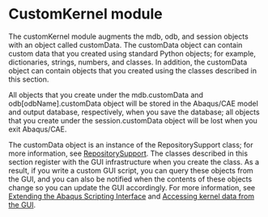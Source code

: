 # CustomKernel module

The customKernel module augments the mdb, odb, and session objects with an object called customData. The customData object can contain custom data that you created using standard Python objects; for example, dictionaries, strings, numbers, and classes. In addition, the customData object can contain objects that you created using the classes described in this section.

All objects that you create under the mdb.customData and odb[odbName].customData object will be stored in the Abaqus/CAE model and output database, respectively, when you save the database; all objects that you create under the session.customData object will be lost when you exit Abaqus/CAE.

The customData object is an instance of the RepositorySupport class; for more information, see [RepositorySupport](https://help.3ds.com/2022/english/DSSIMULIA_Established/SIMACAEKERRefMap/simaker-c-repositorysupportpyc.htm?ContextScope=all). The classes described in this section register with the GUI infrastructure when you create the class. As a result, if you write a custom GUI script, you can query these objects from the GUI, and you can also be notified when the contents of these objects change so you can update the GUI accordingly. For more information, see [Extending the Abaqus Scripting Interface](https://help.3ds.com/2022/english/DSSIMULIA_Established/SIMACAECMDRefMap/simacmd-m-UseExtendingacl-sb.htm?ContextScope=all) and [Accessing kernel data from the GUI](https://help.3ds.com/2022/english/DSSIMULIA_Established/SIMACAECUSRefMap/simacus-c-comcommandsaccesskernel.htm?ContextScope=all).
